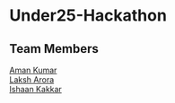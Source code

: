 # Under25-Hackathon

Team Members
----
[Aman Kumar](github.com/aman95)          
[Laksh Arora](github.com/techedlaksh)       
[Ishaan Kakkar](github.com/ishaan1995)        
